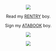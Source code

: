   <p align="center"> <img src="https://i.postimg.cc/667dYBs8/1be214b07ea825783f5a9929a83dc8412bdf6f06.webp"> </p>
  
<p align="center"> Read my <a href="https://rentry.org/exentaser">RENTRY</a> boy. </p>
<p align="center">     Sign my <a href="https://atabook.](https://aoiveae.atabook.org">ATABOOK</a> boy. </p>

  <p align="center"> <img src="https://i.postimg.cc/667dYBs8/1be214b07ea825783f5a9929a83dc8412bdf6f06.webp"> </p>

<p align="center"> <img src="https://i.postimg.cc/WbZZgxSL/wlc.png">   </p>
